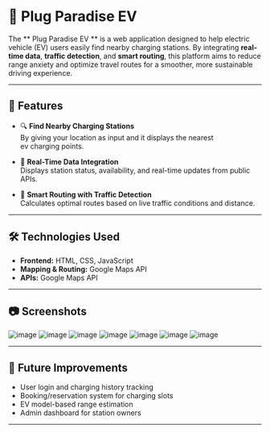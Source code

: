 # 🔌 Plug Paradise EV

The ** Plug Paradise EV ** is a web application designed to help electric vehicle (EV) users easily find nearby charging stations.
By integrating **real-time data**, **traffic detection**, and **smart routing**, this platform aims to reduce range anxiety and optimize travel routes for a smoother, more sustainable driving experience.

---

## 🚀 Features

- 🔍 **Find Nearby Charging Stations**  
  By giving your location as input and it displays the nearest ev charging points.
  
- 📡 **Real-Time Data Integration**  
  Displays station status, availability, and real-time updates from public APIs.

- 🧠 **Smart Routing with Traffic Detection**  
  Calculates optimal routes based on live traffic conditions and distance.

---

## 🛠️ Technologies Used

- **Frontend:** HTML, CSS, JavaScript  
- **Mapping & Routing:** Google Maps API   
- **APIs:** Google Maps API

---

## 📷 Screenshots
![image](https://github.com/user-attachments/assets/688aa530-edcb-473b-9cdf-fd3bb86da46f)
![image](https://github.com/user-attachments/assets/cde5591c-054c-4104-9dff-c6061d417e05)
![image](https://github.com/user-attachments/assets/7d4fcb77-98c3-47eb-bac8-f4c85b77465c)
![image](https://github.com/user-attachments/assets/d7e3e4d8-39b8-4bf0-ad33-9d135905bb78)
![image](https://github.com/user-attachments/assets/9c8af22c-c760-4cd8-a94c-74e1a8969bf8)
![image](https://github.com/user-attachments/assets/6f9a0d06-9a21-4db6-8697-d1004ef82ce9)
![image](https://github.com/user-attachments/assets/f5368b05-3786-40d7-95eb-9bef605b99a4)

---

## 🧩 Future Improvements

- User login and charging history tracking  
- Booking/reservation system for charging slots  
- EV model-based range estimation  
- Admin dashboard for station owners

---
